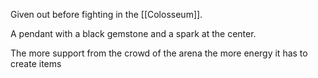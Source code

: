 Given out before fighting in the [[Colosseum]]. 

A pendant with a black gemstone and a spark at the center.

The more support from the crowd of the arena the more energy it has to create items